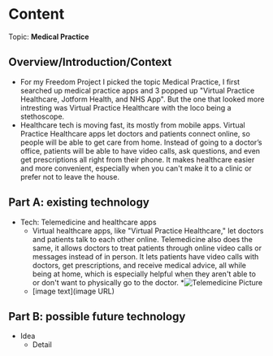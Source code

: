 # Content
Topic: **Medical Practice**

## Overview/Introduction/Context
* For my Freedom Project I picked the topic Medical Practice, I first searched up medical practice apps and 3 popped up "Virtual Practice Healthcare, Jotform Health, and NHS App". But the one that looked more intresting was Virtual Practice Healthcare with the loco being a stethoscope. 
* Healthcare tech is moving fast, its mostly from mobile apps.  Virtual Practice Healthcare apps  let doctors and patients connect online, so people will be able to get care from home. Instead of going to a doctor’s office, patients  will be able to  have video calls, ask questions, and even get prescriptions all right from their phone. It makes healthcare easier and more convenient, especially when you can't make it to a clinic or prefer not to leave the house.

## Part A: existing technology
* Tech: Telemedicine and healthcare apps
  * Virtual healthcare apps, like "Virtual Practice Healthcare," let doctors and patients talk to each other online. Telemedicine also does the same, it allows doctors to treat patients through online video calls or messages instead of in person. It lets patients have video calls with doctors, get prescriptions, and receive medical advice, all while being at home,  which is especially helpful when they aren't able to or don't want to physically go to the doctor.
  *<img src="https://encrypted-tbn0.gstatic.com/images?q=tbn:ANd9GcTe31qe1RvuJAQmgxBaWxJh4WmhxgplLpFbOQs" alt="Telemedicine Picture" />
  * [image text](image URL)

## Part B: possible future technology
* Idea
  * Detail

